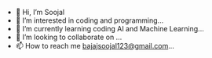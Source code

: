 - 👋 Hi, I’m Soojal
- 👀 I’m interested in coding and programming...
- 🌱 I’m currently learning coding AI and Machine Learning...
- 💞️ I’m looking to collaborate on ...
- 📫 How to reach me bajajsoojal123@gmail.com...

<!---
Soojal2005/Soojal2005 is a ✨ special ✨ repository because its `README.md` (this file) appears on your GitHub profile.
You can click the Preview link to take a look at your changes.
--->
